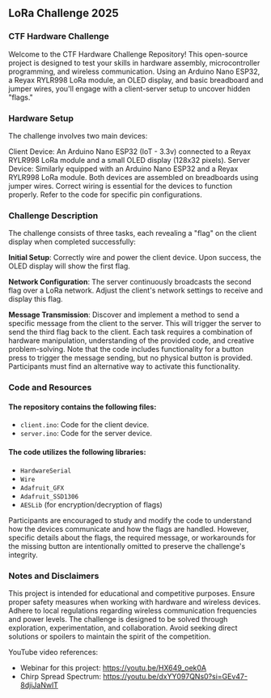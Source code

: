 ## LoRa Challenge 2025

### CTF Hardware Challenge
Welcome to the CTF Hardware Challenge Repository! This open-source project is designed to test your skills in hardware assembly, microcontroller programming, and wireless communication. Using an Arduino Nano ESP32, a Reyax RYLR998 LoRa module, an OLED display, and basic breadboard and jumper wires, you'll engage with a client-server setup to uncover hidden "flags."

### Hardware Setup
The challenge involves two main devices:

Client Device: An Arduino Nano ESP32 (IoT - 3.3v) connected to a Reyax RYLR998 LoRa module and a small OLED display (128x32 pixels).
Server Device: Similarly equipped with an Arduino Nano ESP32 and a Reyax RYLR998 LoRa module.
Both devices are assembled on breadboards using jumper wires. Correct wiring is essential for the devices to function properly. Refer to the code for specific pin configurations.

### Challenge Description
The challenge consists of three tasks, each revealing a "flag" on the client display when completed successfully:

**Initial Setup**: Correctly wire and power the client device. Upon success, the OLED display will show the first flag.

**Network Configuration**: The server continuously broadcasts the second flag over a LoRa network. Adjust the client's network settings to receive and display this flag.

**Message Transmission**: Discover and implement a method to send a specific message from the client to the server. This will trigger the server to send the third flag back to the client.
Each task requires a combination of hardware manipulation, understanding of the provided code, and creative problem-solving. Note that the code includes functionality for a button press to trigger the message sending, but no physical button is provided. Participants must find an alternative way to activate this functionality.

### Code and Resources
#### The repository contains the following files:

- `client.ino`: Code for the client device.<BR>
- `server.ino`: Code for the server device.<BR>

#### The code utilizes the following libraries:<BR>
- `HardwareSerial`<BR>
- `Wire`<BR>
- `Adafruit_GFX`<BR>
- `Adafruit_SSD1306`<BR>
- `AESLib` (for encryption/decryption of flags)<BR>

Participants are encouraged to study and modify the code to understand how the devices communicate and how the flags are handled. However, specific details about the flags, the required message, or workarounds for the missing button are intentionally omitted to preserve the challenge's integrity.

### Notes and Disclaimers
This project is intended for educational and competitive purposes.
Ensure proper safety measures when working with hardware and wireless devices.
Adhere to local regulations regarding wireless communication frequencies and power levels.
The challenge is designed to be solved through exploration, experimentation, and collaboration. Avoid seeking direct solutions or spoilers to maintain the spirit of the competition.

YouTube video references: <BR>
- Webinar for this project:  https://youtu.be/HX649_oek0A 
- Chirp Spread Spectrum: https://youtu.be/dxYY097QNs0?si=GEv47-8djiJaNwlT

